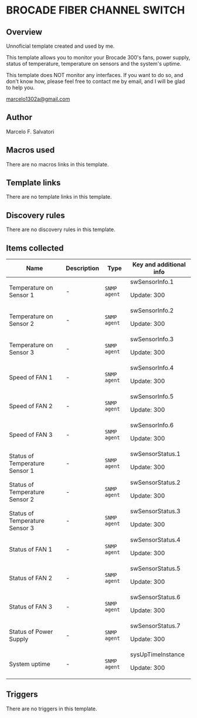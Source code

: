 # BROCADE FIBER CHANNEL SWITCH

## Overview

Unnoficial template created and used by me.


 


This template allows you to monitor your Brocade 300's fans, power supply, status of temperature, temperature on sensors and the system's uptime.


 


This template does NOT monitor any interfaces. If you want to do so, and don't know how, please feel free to contact me by email, and I will be glad to help you.


 


marcelo1302a@gmail.com

## Author

Marcelo F. Salvatori

## Macros used

There are no macros links in this template.

## Template links

There are no template links in this template.

## Discovery rules

There are no discovery rules in this template.

## Items collected

|Name|Description|Type|Key and additional info|
|----|-----------|----|----|
|Temperature on Sensor 1|<p>-</p>|`SNMP agent`|swSensorInfo.1<p>Update: 300</p>|
|Temperature on Sensor 2|<p>-</p>|`SNMP agent`|swSensorInfo.2<p>Update: 300</p>|
|Temperature on Sensor 3|<p>-</p>|`SNMP agent`|swSensorInfo.3<p>Update: 300</p>|
|Speed of FAN 1|<p>-</p>|`SNMP agent`|swSensorInfo.4<p>Update: 300</p>|
|Speed of FAN 2|<p>-</p>|`SNMP agent`|swSensorInfo.5<p>Update: 300</p>|
|Speed of FAN 3|<p>-</p>|`SNMP agent`|swSensorInfo.6<p>Update: 300</p>|
|Status of Temperature Sensor 1|<p>-</p>|`SNMP agent`|swSensorStatus.1<p>Update: 300</p>|
|Status of Temperature Sensor 2|<p>-</p>|`SNMP agent`|swSensorStatus.2<p>Update: 300</p>|
|Status of Temperature Sensor 3|<p>-</p>|`SNMP agent`|swSensorStatus.3<p>Update: 300</p>|
|Status of FAN 1|<p>-</p>|`SNMP agent`|swSensorStatus.4<p>Update: 300</p>|
|Status of FAN 2|<p>-</p>|`SNMP agent`|swSensorStatus.5<p>Update: 300</p>|
|Status of FAN 3|<p>-</p>|`SNMP agent`|swSensorStatus.6<p>Update: 300</p>|
|Status of Power Supply|<p>-</p>|`SNMP agent`|swSensorStatus.7<p>Update: 300</p>|
|System uptime|<p>-</p>|`SNMP agent`|sysUpTimeInstance<p>Update: 300</p>|
## Triggers

There are no triggers in this template.

